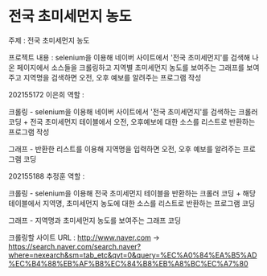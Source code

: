 # 전국 초미세먼지 농도
주제 : 전국 초미세먼지 농도

프로젝트 내용 : selenium을 이용해 네이버 사이트에서 '전국 초미세먼지'를 검색해 나온 페이지에서 소스들을 크롤링하고
지역별 초미세먼지 농도를 보여주는 그래프를 보여주고 지역명을 검색하면 오전, 오후 예보를 알려주는 프로그램 작성

202155172 이은희 역할 :

크롤링 - selenium을 이용해 네이버 사이트에서 '전국 초미세먼지'를 검색하는 크롤러 코딩 + 전국 초미세먼지 테이블에서 오전, 오후예보에 대한 소스를 리스트로 반환하는 프로그램 작성

그래프 - 반환한 리스트를 이용해 지역명을 입력하면 오전, 오후 예보를 알려주는 프로그램 코딩


202155188 추정훈 역할 :

크롤링 - selenium을 이용해 전국 초미세먼지 테이블을 반환하는 크롤러 코딩 + 해당 테이블에서 지역명, 초미세먼지 농도에 대한 소스를 리스트로 반환하는 프로그램 코딩

그래프 - 지역명과 초미세먼지 농도를 보여주는 그래프 코딩


크롤링할 사이트 URL : http://www.naver.com -> https://search.naver.com/search.naver?where=nexearch&sm=tab_etc&qvt=0&query=%EC%A0%84%EA%B5%AD%EC%B4%88%EB%AF%B8%EC%84%B8%EB%A8%BC%EC%A7%80
